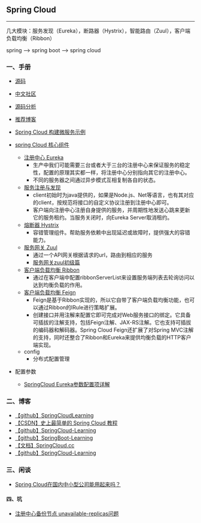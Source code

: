 ## Spring Cloud

---

几大模块：服务发现（Eureka），断路器（Hystrix），智能路由（Zuul），客户端负载均衡（Ribbon）

spring --> spring boot --> spring cloud

### 一、手册

* [源码](https://github.com/spring-cloud/spring-cloud-netflix)
* [中文社区](http://bbs.springcloud.com.cn/)
* [源码分析](http://www.jianshu.com/u/6a622d516e32)
* [推荐博客](http://www.ityouknow.com/springcloud/2016/12/30/springcloud-collect.html)
* [Spring Cloud 构建微服务示例](https://github.com/aalansehaiyang/SpringCloud-Learning)
* [spring Cloud 核心组件](https://github.com/ityouknow/spring-cloud-examples)

	* [注册中心 Eureka](http://www.ityouknow.com/springcloud/2017/05/10/springcloud-eureka.html)
		* 生产中我们可能需要三台或者大于三台的注册中心来保证服务的稳定性，配置的原理其实都一样，将注册中心分别指向其它的注册中心。
		* 不同的服务器之间通过异步模式互相复制各自的状态。
	* [服务注册与发现](http://blog.didispace.com/springcloud6/)
		* client初始时为java提供的，如果是Node.js、Net等语言，也有其对应的client，按规范将接口的自定义协议注册到注册中心即可。
		* 客户端向注册中心注册自身提供的服务，并周期性地发送心跳来更新它的服务租约。当服务关闭时，向Eureka Server取消租约。
	* [熔断器 Hystrix](http://www.ityouknow.com/springcloud/2017/05/16/springcloud-hystrix.html)
		* 容错管理组件。帮助服务依赖中出现延迟或故障时，提供强大的容错能力。
	* [服务网关 Zuul](https://mp.weixin.qq.com/s/5PQ9iyPfYCEcJ5W7q0T2oQ)
		* 通过一个API网关根据请求的url，路由到相应的服务
		* [服务网关zuul初级篇](http://www.ityouknow.com/springcloud/2017/06/01/gateway-service-zuul.html)
	* [客户端负载均衡 Ribbon](http://blog.didispace.com/spring-cloud-starter-dalston-2-2/)
		* 通过在客户端中配置ribbonServerList来设置服务端列表去轮询访问以达到均衡负载的作用。
	* [客户端负载均衡 Feign](http://blog.didispace.com/spring-cloud-starter-dalston-2-3/)	
		* Feign是基于Ribbon实现的，所以它自带了客户端负载均衡功能，也可以通过Ribbon的IRule进行策略扩展。
		* 创建接口并用注解来配置它即可完成对Web服务接口的绑定。它具备可插拔的注解支持，包括Feign注解、JAX-RS注解。它也支持可插拔的编码器和解码器。Spring Cloud Feign还扩展了对Spring MVC注解的支持，同时还整合了Ribbon和Eureka来提供均衡负载的HTTP客户端实现。
	* config
		* 分布式配置管理
* 配置参数
	* [SpringCloud Eureka参数配置项详解](http://www.cnblogs.com/chry/p/7992885.html)

### 二、博客

* [【github】SpringCloudLearning](https://github.com/forezp/SpringCloudLearning)
* [【CSDN】史上最简单的 Spring Cloud 教程](https://blog.csdn.net/column/details/15197.html)	
* [【github】SpringCloud-Learning](https://github.com/dyc87112/SpringCloud-Learning)
* [【github】SpringBoot-Learning](https://github.com/dyc87112/SpringBoot-Learning)
* [【文档】SpringCloud.cc](https://springcloud.cc/spring-cloud-dalston.html)
* [【github】SpringCloud-Learning](https://github.com/aalansehaiyang/SpringCloud-Learning)


### 三、闲谈

* [Spring Cloud在国内中小型公司能用起来吗？](https://mp.weixin.qq.com/s/vnWXpH5pv-FAzLZfbgTGvg)

#### 四、坑

* [注册中心备份节点 unavailable-replicas问题](http://www.ccblog.cn/95.htm)